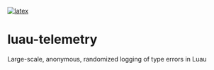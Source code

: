 [![latex](https://github.com/bennn/luau-telemetry/actions/workflows/latex.yml/badge.svg)](https://github.com/bennn/luau-telemetry/actions/workflows/latex.yml)


luau-telemetry
===

Large-scale, anonymous, randomized logging of type errors in Luau


